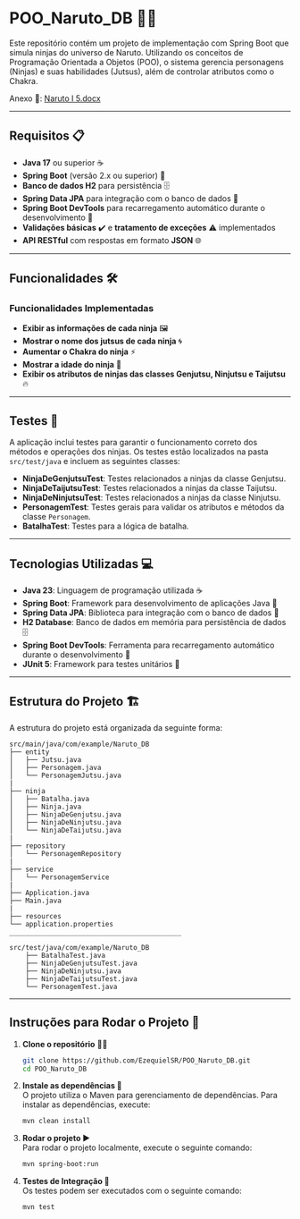 # POO_Naruto_DB 🐱‍👤

Este repositório contém um projeto de implementação com Spring Boot que simula ninjas do universo de Naruto. Utilizando os conceitos de Programação Orientada a Objetos (POO), o sistema gerencia personagens (Ninjas) e suas habilidades (Jutsus), além de controlar atributos como o Chakra.

Anexo 📎: [Naruto I 5.docx](https://docs.google.com/document/d/1YQYouhWhM5mtoP-J8timcW0Uet16gqTD/edit?usp=sharing&ouid=104271855318934537979&rtpof=true&sd=true)

---

## Requisitos 📋

- **Java 17** ou superior ☕
- **Spring Boot** (versão 2.x ou superior) 🚀
- **Banco de dados H2** para persistência 🗄️
- **Spring Data JPA** para integração com o banco de dados 🔗
- **Spring Boot DevTools** para recarregamento automático durante o desenvolvimento 🔄
- **Validações básicas** ✔️ e **tratamento de exceções** ⚠️ implementados
- **API RESTful** com respostas em formato **JSON** 🌐

---

## Funcionalidades 🛠️

### Funcionalidades Implementadas
- **Exibir as informações de cada ninja** 🖼️
- **Mostrar o nome dos jutsus de cada ninja** 🌀
- **Aumentar o Chakra do ninja** ⚡
- **Mostrar a idade do ninja** 🎂
- **Exibir os atributos de ninjas das classes Genjutsu, Ninjutsu e Taijutsu** 🔥

---

## Testes 🧪

A aplicação inclui testes para garantir o funcionamento correto dos métodos e operações dos ninjas. Os testes estão localizados na pasta `src/test/java` e incluem as seguintes classes:

- **NinjaDeGenjutsuTest**: Testes relacionados a ninjas da classe Genjutsu.
- **NinjaDeTaijutsuTest**: Testes relacionados a ninjas da classe Taijutsu.
- **NinjaDeNinjutsuTest**: Testes relacionados a ninjas da classe Ninjutsu.
- **PersonagemTest**: Testes gerais para validar os atributos e métodos da classe `Personagem`.
- **BatalhaTest**: Testes para a lógica de batalha.

---

## Tecnologias Utilizadas 💻

- **Java 23**: Linguagem de programação utilizada ☕
- **Spring Boot**: Framework para desenvolvimento de aplicações Java 🚀
- **Spring Data JPA**: Biblioteca para integração com o banco de dados 🔗
- **H2 Database**: Banco de dados em memória para persistência de dados 🗄️
- **Spring Boot DevTools**: Ferramenta para recarregamento automático durante o desenvolvimento 🔄
- **JUnit 5**: Framework para testes unitários 🧪

---

## Estrutura do Projeto 🏗️

A estrutura do projeto está organizada da seguinte forma:

```plaintext
src/main/java/com/example/Naruto_DB
├── entity
│   ├── Jutsu.java
│   ├── Personagem.java
│   └── PersonagemJutsu.java
|
├── ninja
│   ├── Batalha.java
│   ├── Ninja.java
│   ├── NinjaDeGenjutsu.java
│   ├── NinjaDeNinjutsu.java
│   └── NinjaDeTaijutsu.java
|
├── repository
│   └── PersonagemRepository
|
├── service
│   └── PersonagemService
|
├── Application.java
├── Main.java
|
├── resources
└── application.properties
___________________________________________

src/test/java/com/example/Naruto_DB
    ├── BatalhaTest.java
    ├── NinjaDeGenjutsuTest.java
    ├── NinjaDeNinjutsu.java
    ├── NinjaDeTaijutsuTest.java
    └── PersonagemTest.java

```
---

## Instruções para Rodar o Projeto 🔧

1. **Clone o repositório** 🧑‍💻
   ```bash
   git clone https://github.com/EzequielSR/POO_Naruto_DB.git
   cd POO_Naruto_DB

2. **Instale as dependências 🔄** <br>
    O projeto utiliza o Maven para gerenciamento de dependências. Para instalar as dependências, execute:
   ```bash
   mvn clean install
   ```

3. **Rodar o projeto ▶️** <br>
   Para rodar o projeto localmente, execute o seguinte comando:
   ```bash
   mvn spring-boot:run
   ```

4. **Testes de Integração 🧪** <br>
   Os testes podem ser executados com o seguinte comando:
   ```bash
   mvn test
   ```
